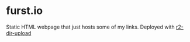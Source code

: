 # furst.io

Static HTML webpage that just hosts some of my links. Deployed with [r2-dir-upload](https://github.com/willfurstenau/r2-dir-upload)